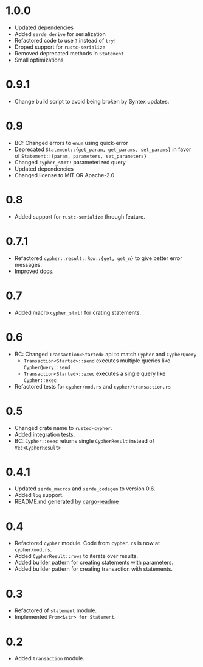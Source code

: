 # 1.0.0

- Updated dependencies
- Added `serde_derive` for serialization
- Refactored code to use `?` instead of `try!`
- Droped support for `rustc-serialize`
- Removed deprecated methods in `Statement`
- Small optimizations

# 0.9.1

- Change build script to avoid being broken by Syntex updates.

# 0.9

- BC: Changed errors to `enum` using quick-error
- Deprecated `Statement::{get_param, get_params, set_params}` in favor of
  `Statement::{param, parameters, set_parameters}`
- Changed `cypher_stmt!` parameterized query
- Updated dependencies
- Changed license to MIT OR Apache-2.0

# 0.8

- Added support for `rustc-serialize` through feature.

# 0.7.1

- Refactored `cypher::result::Row::{get, get_n}` to give better error messages.
- Improved docs.

# 0.7

- Added macro `cypher_stmt!` for crating statements.

# 0.6

  - BC: Changed `Transaction<Started>` api to match `Cypher` and `CypherQuery`
    - `Transaction<Started>::send` executes multiple queries like `CypherQuery::send`
    - `Transaction<Started>::exec` executes a single query like `Cypher::exec`
  - Refactored tests for `cypher/mod.rs` and `cypher/transaction.rs`

# 0.5

  - Changed crate name to `rusted-cypher`.
  - Added integration tests.
  - BC: `Cypher::exec` returns single `CypherResult` instead of `Vec<CypherResult>`

# 0.4.1

  - Updated `serde_macros` and `serde_codegen` to version 0.6.
  - Added `log` support.
  - README.md generated by [cargo-readme](https://www.github.com/livioribeiro/cargo-readme)

# 0.4

  - Refactored `cypher` module. Code from `cypher.rs` is now at `cypher/mod.rs`.
  - Added `CypherResult::rows` to iterate over results.
  - Added builder pattern for creating statements with parameters.
  - Added builder pattern for creating transaction with statements.

# 0.3

  - Refactored of `statement` module.
  - Implemented `From<&str> for Statement`.

# 0.2

  - Added `transaction` module.
